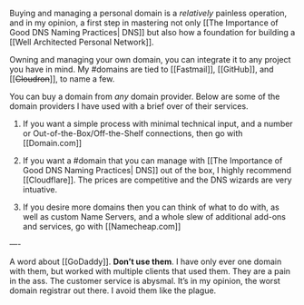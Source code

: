 Buying and managing a personal domain is a *relatively* painless operation, and in my opinion, a first step in mastering not only [[The Importance of Good DNS Naming Practices| DNS]] but also how a foundation for building a [[Well Architected Personal Network]]. 

Owning and managing your own domain, you can integrate it to any project you have in mind. My #domains are tied to [[Fastmail]], [[GitHub]], and [[~~Cloudron~~]], to name a few. 

You can buy a domain from *any* domain provider. Below are some of the domain providers I have used with a brief over of their services. 

1. If you want a simple process with minimal technical input, and a number or Out-of-the-Box/Off-the-Shelf connections, then go with [[Domain.com]]

2. If you want a #domain that you can manage with [[The Importance of Good DNS Naming Practices| DNS]] out of the box, I highly recommend [[Cloudflare]]. The prices are competitive and the DNS wizards are very intuative. 

3. If you desire more domains then you can think of what to do with, as well as custom Name Servers, and a whole slew of additional add-ons and services, go with [[Namecheap.com]] 

—-

A word about [[GoDaddy]]. **Don’t use them**.  I have only ever one domain with them, but worked with multiple clients that used them. They are a pain in the ass. The customer service is abysmal. It’s in my opinion, the worst domain registrar out there. I avoid them like the plague. 